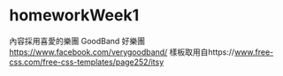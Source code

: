 # homeworkWeek1
  內容採用喜愛的樂團 GoodBand 好樂團 https://www.facebook.com/verygoodband/ 
  樣板取用自https://www.free-css.com/free-css-templates/page252/itsy 
